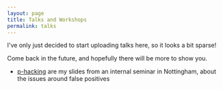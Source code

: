 ```yaml
---
layout: page
title: Talks and Workshops
permalink: talks
---
```


I've only just decided to start uploading talks here, so it looks a bit sparse!

Come back in the future, and hopefully there will be more to show you.

 - [p-hacking](talks/p-hack) are my slides from an internal seminar in Nottingham, about the issues around false positives
